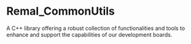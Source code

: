 # Remal_CommonUtils
A C++ library offering a robust collection of functionalities and tools to enhance and support the capabilities of our development boards.
